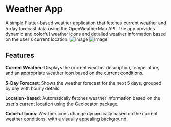 # Weather App
A simple Flutter-based weather application that fetches current weather and 5-day forecast data using the OpenWeatherMap API. The app provides dynamic and colorful weather icons and detailed weather information based on the user's current location.
![Image](https://github.com/user-attachments/assets/b5886683-1b9c-4db9-b573-ddd642ad1e13) ![Image](https://github.com/user-attachments/assets/1894c33f-9fdc-424a-bc9c-48eb762ded9c)

## Features
**Current Weather**: Displays the current weather description, temperature, and an appropriate weather icon based on the current conditions.


**5-Day Forecast**: Shows the weather forecast for the next 5 days, grouped by day with hourly details.


**Location-based**: Automatically fetches weather information based on the user's current location using the Geolocator package.


**Colorful Icons**: Weather icons change dynamically based on the current weather conditions, with a visually appealing background.
